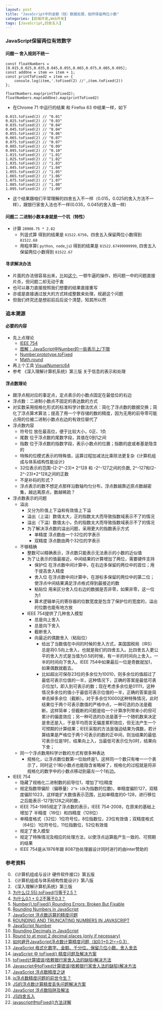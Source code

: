 ```yaml
---
layout: post
title: "JavaScript中的金额（钱）数据处理，始终保留两位小数"
categories: [前端开发,Web开发]
tags: [JavaScript,四舍五入]
---
```




### JavaScript保留两位有效数字

#### 问题一 舍入规则不统一

```
const floatNumbers = [0.015,0.025,0.035,0.045,0.055,0.065,0.075,0.085,0.095];
const addOne = item => item + 1;
const printToFixed2 = item => {
    console.log(item,'.toFixed(2) //',item.toFixed(2))
};

floatNumbers.map(printToFixed2);
floatNumbers.map(addOne).map(printToFixed2)
```

- 在Chrome 71 中运行的结果 和 Firefox 63 中结果一样，如下

```
0.015.toFixed(2) // "0.01"
0.025.toFixed(2) // "0.03"
0.035.toFixed(2) // "0.04"
0.045.toFixed(2) // "0.04"
0.055.toFixed(2) // "0.06"
0.065.toFixed(2) // "0.07"
0.075.toFixed(2) // "0.07"
0.085.toFixed(2) // "0.09"
0.095.toFixed(2) // "0.10"
1.015.toFixed(2) // "1.01"
1.025.toFixed(2) // "1.02"
1.035.toFixed(2) // "1.03"
1.045.toFixed(2) // "1.04"
1.055.toFixed(2) // "1.05"
1.065.toFixed(2) // "1.06"
1.075.toFixed(2) // "1.07"
1.085.toFixed(2) // "1.08"
1.095.toFixed(2) // "1.09"
```

- 这个结果跟咱们平常理解的四舍五入不一样（0.015，0.025的舍入方法不一样），跟银行家舍入法也不一样(0.035，0.045的舍入值一样)

#### 问题二 二进制小数本身就是一个坑（特性）

- 计算 `28908.75 * 2.82`
  - 列竖式算 得到的结果是 `81522.6750`，四舍五入保留两位小数得到 `81522.68`
  - 用程序算( `python`,` node`,`js`) 得到的结果是 `81522.67499999999`, 四舍五入保留两位小数得到 `81522.67`



#### 寻求解决办法

- 片面的办法很容易出来，比如[这个](https://www.sitepoint.com/number-tofixed-rounding-errors-broken-but-fixable/), 一顿牛逼的操作，把问题一中的问题直接片杀，但问题二却无动于衷
- 也可以暴力直接按照我们想要的结果直接重写
- 亦或是直接通过放大的方式转成整数来处理，规避这个问题
- 但我们终究还是想前前后后说个清楚，知其所以然



### 追本溯源

#### 必要的内容	

- 先上点理论
  - [IEEE 754](https://zh.wikipedia.org/zh-cn/IEEE_754)
  -  [图解：JavaScript中Number的一些表示上/下限](https://segmentfault.com/a/1190000000407658)
  - [Number.prototype.toFixed](https://tc39.github.io/ecma262/#sec-number.prototype.tofixed)
  - [Math.round](https://tc39.github.io/ecma262/#sec-math.random)
- 再上个工具 [VisualNumeric64](http://alvarto.github.io/VisualNumeric64/#1)
- 参考 《深入理解计算机系统》第三版 关于信息的表示和处理

#### 浮点数理论

- 跟浮点相对应的事定点，定点表示的小数点固定在最低位的右边
- 浮点数：二进制小数点不固定的表达数的方式
- 对实数采用规格化形式的标准科学计数法优点：简化了浮点数的数据交换；简化了浮点算术算法；提高了用一个字存储的数的精度，因为无用的前导零可能占用的位被二进制小数点右边的有效位替代了
- 浮点数内容
  - 符号位 放在最高位，便于比较大小，0正、1负
  - 尾数 位于浮点数的尾数字段，其值在0到1之间
  - 指数 位于浮点数的指数字段，表示小数点的位置；指数的底或者基是隐含的
  - 特殊的位模式表示的特殊值，运算过程加减法比乘除法更复杂《计算机组成与体系结构性能设计》 
  - 32位表示的范围-(2-2^-23)* 2^128 和 -2^-127之间的负数, 2^-127和(2-2^-23)*2^128之间的正数
  - 不是补码的形式？
  - 浮点表示的数不想定点那样沿数轴均匀分布，浮点数越靠近原点数越密集，越远离原点，数越稀疏？
- 浮点数表示的问题
  - 溢出
    - 又分为阶值上下溢和有效值上下溢
    - 溢出（上溢）数值太大，正的指数太大而导致指数域表示不了的情况
    - 溢出（下溢）数值太小，负的指数太大而导致指数域表示不了的情况
    - 为了解决浮点数的溢出问题，采用更大的指数表示方式
      - 单精度 浮点数由一个32位的字表示
      - 双精度 浮点数由两个32位的字表示
  - 不够精确
    - 整数可以精确表示，浮点数只能表示无法表示的小数的近似值
    - 为了让表示的值最接近，中间结果的计算增加了两位，需要硬件支持
      - 保护位 在浮点数中间计算中，在右边多保留的两位中的首位；用于提高舍入精度
      - 舍入位 在浮点数中间计算中，在游标多保留的两位中的第二位；使浮点中间结果满足浮点格式得到最接近的数
      - 粘贴位 用来区分舍入位右边的数据是否非零，如果非零，这一位为1
      - 算术逻辑单元的寄存器的位数宽度是包含了保护位的宽度的，溢出的位数也能有地方放
    - IEEE 754提供了几种舍入模型
      - 总是向上舍入
      - 总是向下舍入
      - 截断舍入
      - 向最近的偶数舍入（粘贴位）
        - 给出了当数值在中间的时候的舍入方式，美国国税局（IRS）总是将0.5向上舍入，也就是我们的四舍五入。比四舍五入更公平的舍入方式是当值为0.5的时候，有一半的时间向上舍入，一半的时间向下舍入。IEEE 754中如果最后一位是奇数就加1，如果偶数就截去。
        - 比如超出可保存23位的多余位为10010，则多余位的值超过了最低可表示位值的一半，这种情况下，正确的答案是最低可表示位加1，即入到可表示的数；现在考虑多余位是01111，这种情况多余位的值小于最低可表示位值的一半，正确的答案是简单去掉多余位（截断）。对于多余位10000这种特殊情况，此时结果位于两个可表示数值的严格中点，一种可选的办法是截断，这样简单；但截断的问题是给一个计算序列带来小的但可累计的偏差效应；另一种可选的办法是基于一个随机数来决定是舍还是入，于是平均而言无偏差累积效应，但无法产生一个可预期的计算结果；IEEE采取的方法是强迫结果为偶数，若计算结果是严格位于两个可表示的数的正中间，则当结果的最低可表示位是1时，结果向上入，当最低可表示位为0时，结果向下舍；
  - 同一个浮点数用科学计数的方式有很多种表达
    - 规格化，让浮点数位数第一位始终是1，这样同一个数只有唯一一个表示了，同时这个1和小数点也能隐含省略掉了，规格化的过程就是将非规格化的数字中的小数点移动到最左一个1右边。
- IEEE 754
  - 隐藏了规格化二进制数的前导位1，增加了1位精度
  - 规定指数带偏阶（偏移量）`2^k-1`(k为指数的位数)，单精度偏阶127，双精度偏阶1023，这样能扩大数值表示范围，比如单精度的0-128，进行移位之后能表示-127到128之间的数，
  - IEEE 754-1985规定了浮点数的表示，IEEE 754-2008，在原来的基础上增加了 半精度（16位）和四精度（128位）
  - 单精度格式（32位）1位符号位，8位指数位，23位有效值；双精度格式（64位）1位符号位，11位指数位，52位有效值
  - 规定了舍入模型
  - 规定了特殊情况及相应的处理方法，以使浮点运算能产生一致的、可预期的结果
  - IEEE 754是从1976年跟 8087协处理器设计同时进行的由Inter赞助的



### 参考资料

0. 《计算机组成与设计 硬件软件接口》第五版
1. 《计算机组成与体系结构性能设计》第八版
2. 《深入理解计算机系统》第三版
3. [为什么(2.55).toFixed(1)等于2.5？](https://zhuanlan.zhihu.com/p/31202697)
4. [为什么0.1 + 0.2不等于0.3？](https://fed.renren.com/2017/05/13/float-number/)
5. [Number().toFixed() Rounding Errors: Broken But Fixable](https://www.sitepoint.com/number-tofixed-rounding-errors-broken-but-fixable/)
6. [Rounding Numbers in JavaScript](https://www.kirupa.com/html5/rounding_numbers_in_javascript.htm)
7. [JavaScript 浮点数运算的精度问题](https://www.css88.com/archives/7340)
8. [ROUNDING AND TRUNCATING NUMBERS IN JAVASCRIPT](https://pawelgrzybek.com/rounding-and-truncating-numbers-in-javascript/)
9. [JavaScript Number](https://javascript.info/number)
10. [Rounding Decimals in JavaScript](http://www.jacklmoore.com/notes/rounding-in-javascript/)
11. [Round to at most 2 decimal places (only if necessary)](https://code.i-harness.com/en/q/b48e52)
12. [如何避开JavaScript浮点数计算精度问题（如0.1+0.2!==0.3）](https://blog.csdn.net/u013347241/article/details/79210840)
13. [JavaScript 格式化数字、金额、千分位、保留几位小数、舍入舍去](https://www.css88.com/archives/7324)
14. [javaScript 中 toFixed() 精度问题及解决方案](https://www.jianshu.com/p/c2eca2b1be3c?fromApp=1)
15. [toFixed计算错误(依赖银行家舍入法的缺陷)解决方法](http://www.chengfeilong.com/toFixed)
16. [Javascript中toFixed计算错误(依赖银行家舍入法的缺陷)解决方法](https://www.zhangshengrong.com/p/RmNPnqLP1k/)
17. [JavaScript 浮点数精度之谜](https://mp.weixin.qq.com/s?__biz=MzAwNTAzMjcxNg==&mid=2651424976&idx=1&sn=7c0d3e315ceb25b22dd3eca42798a6b7&chksm=80dff6b3b7a87fa58a79591819af0d78ee3190d1153c73d5530eb196ad12b43c9be4a7237b09&mpshare=1&scene=1&srcid=0802C7xoLq9bLQXMEViEHTSM&key=92e1ed454942560da716c8641291a5f89ff92ec74c4a1d7e26aa3b115d4f07370a00d2c8399463eda46c2e11e4fe48c8c10cfae499e900311b9a85d2538acdd7eccfbe8de145175cc8c131b27e697381&ascene=0&uin=MjEzMTAwMzgyNQ%3D%3D&devicetype=iMac+MacBookAir7%2C1+OSX+OSX+10.12.6+build(16G29)&version=12020)
18. [js浮点数精度问题的前世今生？](https://www.zhihu.com/question/26806477)
19. [JS的浮点数计算精度丢失问题解决方案](https://blog.csdn.net/u012143360/article/details/53148591)
20. [JavaScript 浮点数陷阱及解法](https://www.cnblogs.com/sunshq/p/7682109.html)
21. [JS四舍五入](https://www.jianshu.com/p/4ac81311ae6e)
22. [javascript中toFixed()方法详解](https://www.waitig.com/javascript%e4%b8%adtofixed%e6%96%b9%e6%b3%95%e8%af%a6%e8%a7%a3.html)

